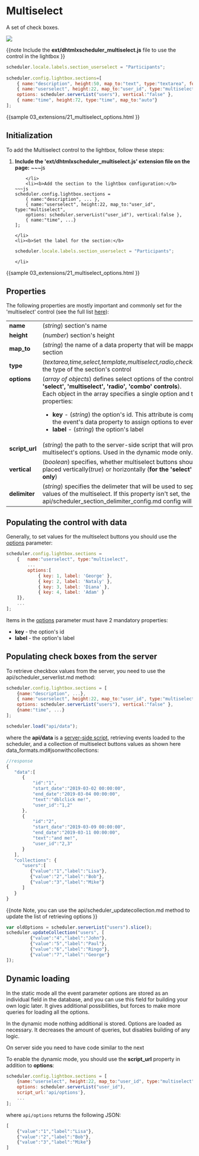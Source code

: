 Multiselect 
==============

A set of check boxes.

<img src="multiselect_editor.png"/>

{{note
Include the **ext/dhtmlxscheduler_multiselect.js** file to use the control in the lightbox
}}

~~~js
scheduler.locale.labels.section_userselect = "Participants";
 
scheduler.config.lightbox.sections=[	
	{ name:"description", height:50, map_to:"text", type:"textarea", focus:true },
	{ name:"userselect", height:22, map_to:"user_id", type:"multiselect", 
    options: scheduler.serverList("users"), vertical:"false" },
	{ name:"time", height:72, type:"time", map_to:"auto"}	
];
~~~

{{sample
	03_extensions/21_multiselect_options.html
}}


Initialization
-----------------------
To add the Multiselect control to the lightbox, follow these steps:

<ol>
	<li><b>Include the 'ext/dhtmlxscheduler_multiselect.js' extension file on the page:</b>
~~~js
<script src="../codebase/ext/dhtmlxscheduler_multiselect.js"></script>

~~~
	</li>
    <li><b>Add the section to the lightbox configuration:</b>
~~~js
scheduler.config.lightbox.sections = 
	{ name:"description", ... },
	{ name:"userselect", height:22, map_to:"user_id", type:"multiselect", 
    options: scheduler.serverList("user_id"), vertical:false },
    { name:"time", ...}
];
~~~
	</li>
    <li><b>Set the label for the section:</b>
~~~js
scheduler.locale.labels.section_userselect = "Participants";
~~~
	</li>
</ol>
     
{{sample
	03_extensions/21_multiselect_options.html
}}

Properties
---------------------------------------------
The following properties are mostly important and commonly set for the 'multiselect' control (see the full list <a href="api/scheduler_lightbox_config.md">here</a>):

<table class="webixdoc_links">
	<tbody>
    	<tr>
			<td class="webixdoc_links0"><b>name</b></td>
			<td>(<i>string</i>) section's name </td>
		</tr>
        <tr>
			<td class="webixdoc_links0"><b>height</b></td>
			<td>(<i>number</i>) section's height</td>
		</tr>
        <tr>
			<td class="webixdoc_links0"><b>map_to</b></td>
			<td>(<i>string</i>) the name of a data property that will be mapped to the section</td>
		</tr>
        <tr>
			<td class="webixdoc_links0"><b>type</b></td>
			<td>(<i>textarea,time,select,template,multiselect,radio,checkbox,combo</i>) the type of the section's control</td>
		</tr>
        <tr>
			<td class="webixdoc_links0"  style="vertical-align: top;"><b>options</b></td>
			<td>(<i>array of objects</i>) defines select options of the control (<b>for 'select', 'multiselect', 'radio', 'combo' controls</b>).<br> Each object in the array specifies a single option and takes these properties:
            	<ul>
					<li><b>key</b> -   (<i>string</i>) the option's id. This attribute is compared with the event's data property to assign options to events</li>
					<li><b>label</b> -   (<i>string</i>) the option's label</li>
			</ul>
             </td>
		</tr>
        <tr>
			<td class="webixdoc_links0"><b>script_url</b></td>
			<td>(<i>string</i>) the path to the server-side script that will provide loading multiselect's options. Used in the dynamic mode only. Optional</td>
		</tr>
		<tr>
			<td class="webixdoc_links0"><b>vertical</b></td>
			<td>(<i>boolean</i>) specifies, whether multiselect buttons should be placed vertically(<i>true</i>) or horizontally  (<b>for the 'select' control only</b>)</td>
		</tr>
        <tr>
			<td class="webixdoc_links0"><b>delimiter</b></td>
			<td>(<i>string</i>) specifies the delimeter that will be used to separate values of the multiselect. If this property isn't set, the api/scheduler_section_delimiter_config.md
            config will be applied</td>
		</tr>
    </tbody>
</table>

Populating the control with data
-------------------------------------------

Generally, to set values for the multiselect buttons you should use the [options](api/scheduler_lightbox_config.md) parameter:

~~~js
scheduler.config.lightbox.sections = 
	{   name:"userselect", type:"multiselect", 
        ...
    	options:[
			{ key: 1, label: 'George' },
			{ key: 2, label: 'Nataly' },
			{ key: 3, label: 'Diana' },
            { key: 4, label: 'Adam' }
	]},
    ...
];
~~~

Items in the  [options](api/scheduler_lightbox_config.md) parameter must have 2 mandatory properties:

- **key** - the option's id
- **label** - the option's label

Populating check boxes from the server
------------------------------------------------------

To retrieve checkbox values from the server, you need to use the api/scheduler_serverlist.md method:

~~~js
scheduler.config.lightbox.sections = [
	{name:"description", ...},
	{ name:"userselect", height:22, map_to:"user_id", type:"multiselect", 
    options: scheduler.serverList("users"), vertical:"false" },
	{name:"time", ...}
];

scheduler.load("api/data");
~~~

where the **api/data** is a [server-side script](server_integration.md), retrieving events loaded to the scheduler, and a collection of multiselect buttons values
as shown here data_formats.md#jsonwithcollections:

~~~js
//response
{ 
   "data":[
      {
          "id":"1",
          "start_date":"2019-03-02 00:00:00",
          "end_date":"2019-03-04 00:00:00",
          "text":"dblclick me!",
          "user_id":"1,2"
      },
      {
          "id":"2",
          "start_date":"2019-03-09 00:00:00",
          "end_date":"2019-03-11 00:00:00",
          "text":"and me!",
          "user_id":"2,3"
      }
   ], 
   "collections": {                         
      "users":[                          
         {"value":"1","label":"Lisa"},    
         {"value":"2","label":"Bob"},   
         {"value":"3","label":"Mike"}    
      ]                                     
   }                                        
}
~~~

{{note
Note, you can use the api/scheduler_updatecollection.md method to update the list of retrieving options
}}

~~~js
var oldOptions = scheduler.serverList("users").slice();
scheduler.updateCollection("users", [
         {"value":"4","label":"John"},    
         {"value":"5","label":"Paul"},   
         {"value":"6","label":"Ringo"},   
         {"value":"7","label":"George"}
]);
~~~



Dynamic loading
----------------------------------------------
 
In the static mode all the event parameter options are stored as an individual field in the database, and you can use this field for building your own logic later. 
It gives additional possibilities, but forces to make more queries for loading all the options.
  
  
In the dynamic mode nothing additional is stored. Options are loaded as necessary. It decreases the amount of queries, but disables building of any logic.  

On server side you need to have code similar to the next

To enable the dynamic mode, you should use the **script_url** property in addition to **options**:

~~~js
scheduler.config.lightbox.sections = [
	{name:"userselect", height:22, map_to:"user_id", type:"multiselect", 
	options: scheduler.serverList("user_id"),
    script_url:'api/options'},
    ...
];
~~~

where `api/options` returns the following JSON:

~~~js
[                          
	{"value":"1","label":"Lisa"},    
    {"value":"2","label":"Bob"},   
    {"value":"3","label":"Mike"}    
]
~~~







